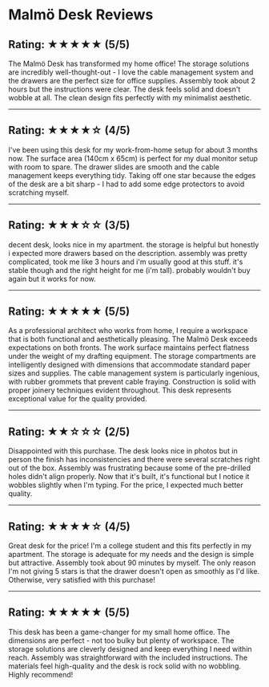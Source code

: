 # Malmö Desk Reviews

## Rating: ★★★★★ (5/5)
The Malmö Desk has transformed my home office! The storage solutions are incredibly well-thought-out - I love the cable management system and the drawers are the perfect size for office supplies. Assembly took about 2 hours but the instructions were clear. The desk feels solid and doesn't wobble at all. The clean design fits perfectly with my minimalist aesthetic.

---

## Rating: ★★★★☆ (4/5)
I've been using this desk for my work-from-home setup for about 3 months now. The surface area (140cm x 65cm) is perfect for my dual monitor setup with room to spare. The drawer slides are smooth and the cable management keeps everything tidy. Taking off one star because the edges of the desk are a bit sharp - I had to add some edge protectors to avoid scratching myself.

---

## Rating: ★★★☆☆ (3/5)
decent desk, looks nice in my apartment. the storage is helpful but honestly i expected more drawers based on the description. assembly was pretty complicated, took me like 3 hours and i'm usually good at this stuff. it's stable though and the right height for me (i'm tall). probably wouldn't buy again but it works for now.

---

## Rating: ★★★★★ (5/5)
As a professional architect who works from home, I require a workspace that is both functional and aesthetically pleasing. The Malmö Desk exceeds expectations on both fronts. The work surface maintains perfect flatness under the weight of my drafting equipment. The storage compartments are intelligently designed with dimensions that accommodate standard paper sizes and supplies. The cable management system is particularly ingenious, with rubber grommets that prevent cable fraying. Construction is solid with proper joinery techniques evident throughout. This desk represents exceptional value for the quality provided.

---

## Rating: ★★☆☆☆ (2/5)
Disappointed with this purchase. The desk looks nice in photos but in person the finish has inconsistencies and there were several scratches right out of the box. Assembly was frustrating because some of the pre-drilled holes didn't align properly. Now that it's built, it's functional but I notice it wobbles slightly when I'm typing. For the price, I expected much better quality.

---

## Rating: ★★★★☆ (4/5)
Great desk for the price! I'm a college student and this fits perfectly in my apartment. The storage is adequate for my needs and the design is simple but attractive. Assembly took about 90 minutes by myself. The only reason I'm not giving 5 stars is that the drawer doesn't open as smoothly as I'd like. Otherwise, very satisfied with this purchase!

---

## Rating: ★★★★★ (5/5)
This desk has been a game-changer for my small home office. The dimensions are perfect - not too bulky but plenty of workspace. The storage solutions are cleverly designed and keep everything I need within reach. Assembly was straightforward with the included instructions. The materials feel high-quality and the desk is rock solid with no wobbling. Highly recommend!
